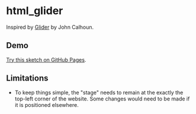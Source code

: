 # html_glider

Inspired by [Glider](https://en.wikipedia.org/wiki/Glider_(video_game)) by John Calhoun.

## Demo

[Try this sketch on GitHub Pages](https://gohai.github.io/html_glider/).

## Limitations

* To keep things simple, the "stage" needs to remain at the exactly the top-left corner of the website. Some changes would need to be made if it is positioned elsewhere.
